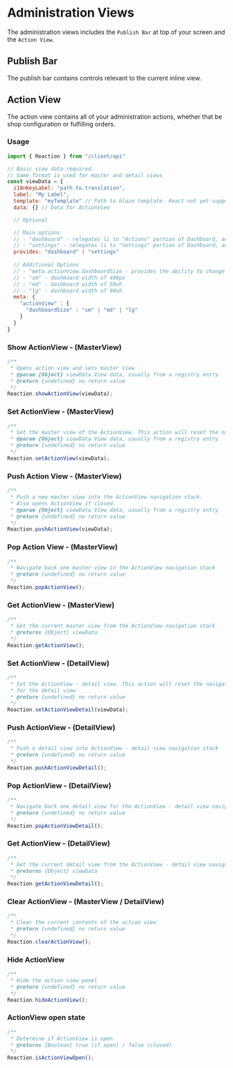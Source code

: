 # Administration Views

The administration views includes the `Publish Bar` at top of your screen and the `Action View`.

## Publish Bar

The publish bar contains controls relevant to the current inline view.

## Action View

The action view contains all of your administration actions, whether that be shop configuration or fulfilling orders.

### Usage

```js
import { Reaction } from "/client/api"

// Basic view data required.
// Same format is used for master and detail views
const viewData = {
  i18nKeyLabel: "path.to.translation",
  label: "My Label",
  template: "myTemplate" // Path to blaze template. React not yet supported.
  data: {} // Data for ActionView

  // Optional

  // Main options
  // - "dashboard" - relegates li to "Actions" portion of Dashboard, and by default provides larger view if there is space
  // - "settings" - relegates li to "Settings" portion of Dashboard, and by default provides smaller view
  provides: "dashboard" | "settings"
  
  // Additional Options
  // - "meta.actionView.dashboardSize - provides the ability to change dashboardSize by default
  // - "sm" - dashboard width of 400px
  // - "md" - dashboard width of 50vh
  // - "lg" - dashboard width of 90vh
  meta: {
    "actionView" : {
      "dashboardSize" : "sm" | "md" | "lg"
    }
  }
}
```

### Show ActionView - (MasterView)

```js
/**
 * Opens action view and sets master view
 * @param {Object} viewData View data, usually from a registry entry
 * @return {undefined} no return value
 */
Reaction.showActionView(viewData);
```

### Set ActionView - (MasterView)

```js
/**
 * Set the master view of the ActionView. This action will reset the navigation stack
 * @param {Object} viewData View data, usually from a registry entry
 * @return {undefined} no return value
 */
Reaction.setActionView(viewData);
```

### Push Action View - (MasterView)

```js
/**
 * Push a new master view into the ActionView navigation stack.
 * Also opens ActionView if closed.
 * @param {Object} viewData View data, usually from a registry entry
 * @return {undefined} no return value
 */
Reaction.pushActionView(viewData);
```

### Pop Action View - (MasterView)

```js
/**
 * Navigate back one master view in the ActionView navigation stack
 * @return {undefined} no return value
 */
Reaction.popActionView();
```

### Get ActionView - (MasterView)

```js
/**
 * Get the current master view from the ActionView navigation stack
 * @returns {Object} viewData
 */
Reaction.getActionView();
```

### Set ActionView - (DetailView)

```js
/**
 * Set the ActionView - detail view. This action will reset the navigation stack
 * for the detail view
 * @return {undefined} no return value
 */
Reaction.setActionViewDetail(viewData);
```

### Push ActionView - (DetailView)

```js
/**
 * Push a detail view into ActionView - detail view navigation stack
 * @return {undefined} no return value
 */
Reaction.pushActionViewDetail();
```

### Pop ActionView - (DetailView)

```js
/**
 * Navigate back one detail view for the ActionView - detail view navigation stack
 * @return {undefined} no return value
 */
Reaction.popActionViewDetail();
```

### Get ActionView - (DetailView)

```js
/**
 * Get the current detail view from the ActionView - detail view navigation stack
 * @returns {Object} viewData
 */
Reaction.getActionViewDetail();
```

### Clear ActionView - (MasterView / DetailView)

```js
/**
 * Clear the current contents of the action view
 * @return {undefined} no return value
 */
Reaction.clearActionView();
```

### Hide ActionView

```js
/**
 * Hide the action view panel
 * @return {undefined} no return value
 */
Reaction.hideActionView();
```

### ActionView open state

```js
/**
 * Determine if ActionView is open
 * @returns {Boolean} true (if open) / false (closed)
 */
Reaction.isActionViewOpen();
```
